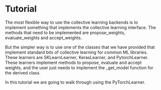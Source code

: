 # Tutorial

The most flexible way to use the collective learning backends is to implement something that implements
the collective learning interface. The methods that need to be implemented are propose_weights, evaluate_weights and accept_weights. 

But the simpler way is to use one of the classes that we have provided that implement 
standard bits of collective learning for common ML libraries. These learners are SKLearnLearner, 
KerasLearner, and PytorchLearner. These learners implement methods to propose, evaluate and accept weights, 
and the user just needs to implement the _get_model function for the derived class.  

In this tutorial we are going to walk through using the PyTorchLearner.  

